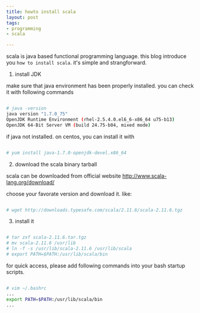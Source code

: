 ```yaml
---
title: howto install scala
layout: post
tags:
- programming
- scala

---
```


scala is java based functional programming language. this blog introduce you `how to install scala`. it's simple and strangforward.

1. install JDK

make sure that java environment has been properly installed. you can check it with following commands

```bash

# java -version
java version "1.7.0_75"
OpenJDK Runtime Environment (rhel-2.5.4.0.el6_6-x86_64 u75-b13)
OpenJDK 64-Bit Server VM (build 24.75-b04, mixed mode)

```

if java not installed. on centos, you can install it with 

```bash

# yum install java-1.7.0-openjdk-devel.x86_64

```

2. download the scala binary tarball

scala can be downloaded from official website http://www.scala-lang.org/download/

choose your favorate version and download it. like:

```bash

# wget http://downloads.typesafe.com/scala/2.11.6/scala-2.11.6.tgz

```

3. install it

```bash

# tar zxf scala-2.11.6.tar.tgz
# mv scala-2.11.6 /usr/lib
# ln -f -s /usr/lib/scala-2.11.6 /usr/lib/scala
# export PATH=$PATH:/usr/lib/scala/bin

```

for quick access, please add following commands into your bash startup scripts.

```bash

# vim ~/.bashrc
...
export PATH=$PATH:/usr/lib/scala/bin
...

```

